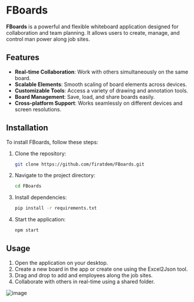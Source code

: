# FBoards

**FBoards** is a powerful and flexible whiteboard application designed for collaboration and team planning. It allows users to create, manage, and control man power along job sites.

## Features

- **Real-time Collaboration**: Work with others simultaneously on the same board.
- **Scalable Elements**: Smooth scaling of board elements across devices.
- **Customizable Tools**: Access a variety of drawing and annotation tools.
- **Board Management**: Save, load, and share boards easily.
- **Cross-platform Support**: Works seamlessly on different devices and screen resolutions.

## Installation

To install FBoards, follow these steps:

1. Clone the repository:
    ```bash
    git clone https://github.com/firatdem/FBoards.git
    ```
2. Navigate to the project directory:
    ```bash
    cd FBoards
    ```
3. Install dependencies:
    ```bash
    pip install -r requirements.txt

    ```
4. Start the application:
    ```bash
    npm start
    ```

## Usage

1. Open the application on your desktop.
2. Create a new board in the app or create one using the Excel2Json tool.
3. Drag and drop to add and employees along the job sites.
4. Collaborate with others in real-time using a shared folder.

![image](https://github.com/user-attachments/assets/91319a40-2c04-42ae-aaf1-11d3fdb94165)

